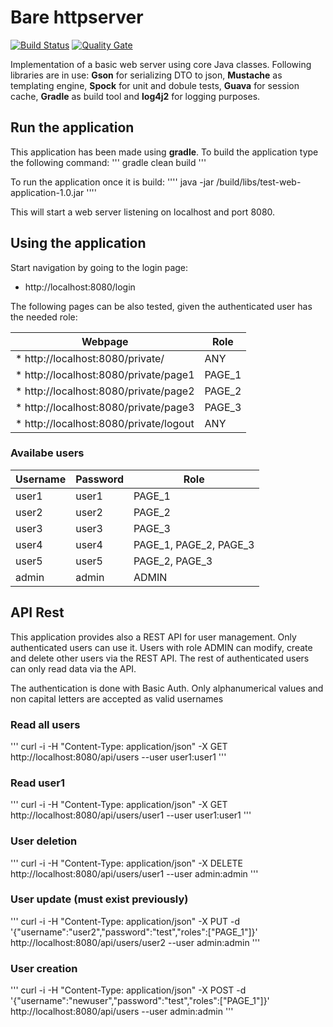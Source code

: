 # Bare httpserver

[![Build Status](https://travis-ci.org/mostrovoi/barehttpserver.svg?branch=master)](https://travis-ci.org/mostrovoi/barehttpserver)
[![Quality Gate](https://sonarcloud.io/api/badges/gate?key=com.schibsted.server%3Atest-web-application)](https://sonarcloud.io/dashboard/index/com.schibsted.server%3Atest-web-application)

Implementation of a basic web server using  core Java classes. 
Following libraries are in use: **Gson** for serializing DTO to json, **Mustache** as templating engine, **Spock** for unit and dobule tests, **Guava** for session cache, **Gradle** as build tool and **log4j2** for logging purposes.

## Run the application

This application has been made using **gradle**. To build the application type the following command:
'''
gradle clean build
'''

To run the application once it is build:
''''
java -jar /build/libs/test-web-application-1.0.jar
''''

This will start a web server listening on localhost and port 8080. 

## Using the application

Start navigation by going to the login page:

* http://localhost:8080/login 

The following pages can be also tested, given the authenticated user has the needed role:

Webpage  | Role
-------- | -----
* http://localhost:8080/private/  |  ANY 
* http://localhost:8080/private/page1 | PAGE_1
* http://localhost:8080/private/page2 | PAGE_2
* http://localhost:8080/private/page3 | PAGE_3
* http://localhost:8080/private/logout | ANY

### Availabe users

Username | Password | Role |
---------| -------- | ---- |
user1    |  user1   | PAGE_1 |
user2    |  user2   | PAGE_2 |
user3    |  user3   | PAGE_3 |
user4    |  user4   | PAGE_1, PAGE_2, PAGE_3 |
user5    |  user5   | PAGE_2, PAGE_3 |
admin    | admin    | ADMIN |



## API Rest

This application provides also a REST API for user management. Only authenticated users can use it. 
Users with role ADMIN can modify, create and delete other users via the REST API. The rest of authenticated users can only read data via the API. 

The authentication is done with Basic Auth. Only alphanumerical values and non capital letters are accepted as valid usernames

### Read all users 
'''
curl -i -H "Content-Type: application/json" -X GET http://localhost:8080/api/users --user user1:user1
'''
### Read user1
'''
curl -i -H "Content-Type: application/json" -X GET http://localhost:8080/api/users/user1 --user user1:user1
'''
### User deletion
'''
curl -i -H "Content-Type: application/json" -X DELETE http://localhost:8080/api/users/user1 --user admin:admin
'''
### User update (must exist previously)
'''
curl -i -H "Content-Type: application/json" -X PUT -d '{"username":"user2","password":"test","roles":["PAGE_1"]}' http://localhost:8080/api/users/user2 --user admin:admin
'''
### User creation
'''
curl -i -H "Content-Type: application/json" -X POST -d '{"username":"newuser","password":"test","roles":["PAGE_1"]}' http://localhost:8080/api/users --user admin:admin
'''


